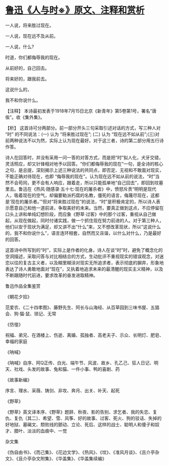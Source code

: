 # [鲁迅《人与时※》原文、注释和赏析](https://www.vrrw.net/wx/9299.html)

一人说，将来胜过现在。

一人说，现在远不及从前。

一人说，什么?

时道，你们都侮辱我的现在。

从前好的，自己回去。

将来好的，跟我前去。

这说什么的，

我不和你说什么。

【注释】 本诗最初发表于1918年7月15日北京《新青年》第5卷第1号，署名“唐俟”。收《集外集》。

【析】 这首诗可分两部分。前一部分开头三句采取引述对话的方式，写三种人对 “时” 的不同说法：(一) 认为 “将来胜过现在”; (二) 认为 “现在远不如从前”;(三)对前两种说法不以为然，实际上认为现在最好。对于这三者，诗的第二部分用五行诗作答。



诗人在回答时，并没有采用一问一答的对答方式，而是把“时”拟人化，犬牙交错，灵活照应，却又针锋相对地予以回答。“你们都侮辱我的现在”一句，是全诗的核心之句，是总提，深刻揭示上述三种说法的共同点，即否定、无视和不敢面对现实，不能正确对待现在，也即 “侮辱我的现在”。认为现在远不如从前的说法，“时”当然不会苟同，更不会有人响应，跟着走，所以只能孤单地“自己回去”，即回到坟墓里去。鲁迅在《热风·随感录·五十七·现在的屠杀者》中，愤怒斥责“明明是现代人，吸着现在的空气，却偏要勒派朽腐的名教，僵死的语言，侮蔑尽现在，这都是‘现在的屠杀者。’”但对“将来胜过现在”的说法，“时”是积极肯定的，所以诗人表示愿意自己和他一道前进，争取美好的未来。当然，要真正做到这点，不应停留在口头上讲和单纯幻想阶段，而应象《野草·过客》中的那个过客，重视从自己做起，从现在做起，同时付诸实践，做一个抓住现在努力前进的人。对于第三种人，他们以安于现状为满足，却又讲不出“什么”来，又不想改革现状，所以“这说什么的，我不和你说什么”，语言连环相套，自然而又诙谐，以什么对什么，乃是最好的回答。

这首诗中所写到的“时”，实际上是作者的化身。诗人在谈“时”时，避免了概念化的空洞描述，采取问答与对比相结合的方式，生动批评不重视现实的错误观念，对迷恋以往的复古主义者，以及糊里糊涂对现实无所追求者，表示彻底的摒弃，形象地表达了诗人勇敢地面对“现在”，又执着地追求未来的最清醒的现实主义精神，以及不断跟随时代前进，要求改革的奋发进取精神。

鲁迅作品全集鉴赏

《朝花夕拾》

范爱农、《二十四孝图》、藤野先生、阿长与山海经、从百草园到三味书屋、五猖会、狗·猫·鼠、琐记、无常

《仿徨》

祝福、弟兄、在酒楼上、伤逝、离婚、孤独者、高老夫子、示众、长明灯、肥皂、幸福的家庭

《呐喊》

《呐喊》自序、阿Q正传、白光、端午节、风波、故乡、孔乙己、狂人日记、明天、社戏、头发的故事、兔和猫、一件小事、鸭的喜剧、药

《故事新编》

序言、理水、采薇、铸剑、非攻、奔月、出关、补天、起死

《野草》

《野草》英文译本序、《野草》题辞、秋夜、影的告别、求乞者、我的失恋、复仇、复仇〔其二〕、希望、雪、风筝、好的故事、过客、死火、狗的驳诘、失掉的好地狱、墓碣文、颓败线的颤动、立论、死后、这样的战士、聪明人和傻子和奴才、腊叶、淡淡的血痕中、一觉

杂文集

《伪自由书》、《而己集》、《花边文学》、《热风》、《坟》、《准风月谈》、《且介亭杂文》、《且介亭杂文附集》、《华盖集》、《华盖集续编》

